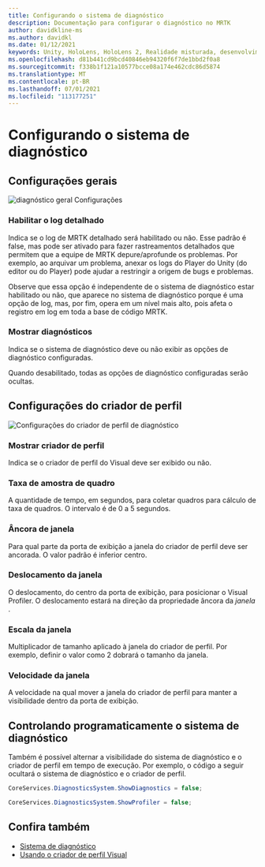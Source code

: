 ```yaml
---
title: Configurando o sistema de diagnóstico
description: Documentação para configurar o diagnóstico no MRTK
author: davidkline-ms
ms.author: davidkl
ms.date: 01/12/2021
keywords: Unity, HoloLens, HoloLens 2, Realidade misturada, desenvolvimento, MRTK,
ms.openlocfilehash: d81b441cd9bcd40846eb94320f6f7de1bbd2f0a8
ms.sourcegitcommit: f338b1f121a10577bcce08a174e462cdc86d5874
ms.translationtype: MT
ms.contentlocale: pt-BR
ms.lasthandoff: 07/01/2021
ms.locfileid: "113177251"
---
```

# <a name="configuring-the-diagnostics-system"></a>Configurando o sistema de diagnóstico

## <a name="general-settings"></a>Configurações gerais

![diagnóstico geral Configurações](../images/diagnostics/DiagnosticsGeneralSettings.png)

### <a name="enable-verbose-logging"></a>Habilitar o log detalhado

Indica se o log de MRTK detalhado será habilitado ou não. Esse padrão é false, mas pode ser ativado para fazer rastreamentos detalhados que permitem que a equipe de MRTK depure/aprofunde os problemas. Por exemplo, ao arquivar um problema, anexar os logs do Player do Unity (do editor ou do Player) pode ajudar a restringir a origem de bugs e problemas.

Observe que essa opção é independente de o sistema de diagnóstico estar habilitado ou não, que aparece no sistema de diagnóstico porque é uma opção de log, mas, por fim, opera em um nível mais alto, pois afeta o registro em log em toda a base de código MRTK.

### <a name="show-diagnostics"></a>Mostrar diagnósticos

Indica se o sistema de diagnóstico deve ou não exibir as opções de diagnóstico configuradas.

Quando desabilitado, todas as opções de diagnóstico configuradas serão ocultas.

## <a name="profiler-settings"></a>Configurações do criador de perfil

![Configurações do criador de perfil de diagnóstico](../images/diagnostics/DiagnosticsProfilerSettings.png)

### <a name="show-profiler"></a>Mostrar criador de perfil

Indica se o criador de perfil do Visual deve ser exibido ou não.

### <a name="frame-sample-rate"></a>Taxa de amostra de quadro

A quantidade de tempo, em segundos, para coletar quadros para cálculo de taxa de quadros. O intervalo é de 0 a 5 segundos.

### <a name="window-anchor"></a>Âncora de janela

Para qual parte da porta de exibição a janela do criador de perfil deve ser ancorada. O valor padrão é inferior centro.

### <a name="window-offset"></a>Deslocamento da janela

O deslocamento, do centro da porta de exibição, para posicionar o Visual Profiler. O deslocamento estará na direção da propriedade âncora da *janela* .

### <a name="window-scale"></a>Escala da janela

Multiplicador de tamanho aplicado à janela do criador de perfil. Por exemplo, definir o valor como 2 dobrará o tamanho da janela.

### <a name="window-follow-speed"></a>Velocidade da janela

A velocidade na qual mover a janela do criador de perfil para manter a visibilidade dentro da porta de exibição.

## <a name="programmatically-controlling-the-diagnostics-system"></a>Controlando programaticamente o sistema de diagnóstico

Também é possível alternar a visibilidade do sistema de diagnóstico e o criador de perfil em tempo de execução. Por exemplo, o código a seguir ocultará o sistema de diagnóstico e o criador de perfil.

```c#
CoreServices.DiagnosticsSystem.ShowDiagnostics = false;

CoreServices.DiagnosticsSystem.ShowProfiler = false;
```

## <a name="see-also"></a>Confira também

- [Sistema de diagnóstico](diagnostics-system-getting-started.md)
- [Usando o criador de perfil Visual](using-visual-profiler.md)
